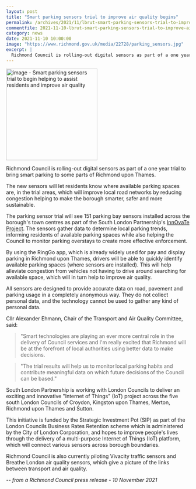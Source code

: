 ```yaml
---
layout: post
title: "Smart parking sensors trial to improve air quality begins"
permalink: /archives/2021/11/lbrut-smart-parking-sensors-trial-to-improve-air-quality-begins.html
commentfile: 2021-11-10-lbrut-smart-parking-sensors-trial-to-improve-air-quality-begins
category: news
date: 2021-11-10 10:00:00
image: "https://www.richmond.gov.uk/media/22728/parking_sensors.jpg"
excerpt: |
  Richmond Council is rolling-out digital sensors as part of a one year trial  to bring smart parking to some parts of Richmond upon Thames.
---
```


<img src="https://www.richmond.gov.uk/media/22728/parking_sensors.jpg" alt="image - Smart parking sensors trial to begin helping to assist residents and 
improve air quality" width="250" class="photo right"  >

Richmond Council is rolling-out digital sensors as part of a one year trial to bring smart parking to some parts of Richmond upon Thames.

The new sensors will let residents know where available parking spaces are, in the trial areas, which will improve local road networks by reducing congestion helping to make the borough smarter, safer and more sustainable.

The parking sensor trial will see 151 parking bay sensors installed across the borough's town centres as part of the South London Partnership's [InnOvaTe Project](https://www.innovateproject.org/). The sensors gather data to determine local parking trends, informing residents of available parking spaces while also helping the Council to monitor parking overstays to create more effective enforcement.

By using the RingGo app, which is already widely used for pay and display parking in Richmond upon Thames, drivers will be able to quickly identify available parking spaces (where sensors are installed). This will help alleviate congestion from vehicles not having to drive around searching for available space, which will in turn help to improve air quality.

All sensors are designed to provide accurate data on road, pavement and parking usage in a completely anonymous way. They do not collect personal data, and the technology cannot be used to gather any kind of personal data.

Cllr Alexander Ehmann, Chair of the Transport and Air Quality Committee, said:

> "Smart technologies are playing an ever more central role in the delivery of Council services and I'm really excited that Richmond will be at the forefront of local authorities using better data to make decisions.

> "The trial results will help us to monitor local parking habits and contribute meaningful data on which future decisions of the Council can be based."

South London Partnership is working with London Councils to deliver an exciting and innovative "Internet of Things" (IoT) project across the five south London Councils of Croydon, Kingston upon Thames, Merton, Richmond upon Thames and Sutton.

This initiative is funded by the Strategic Investment Pot (SIP) as part of the London Councils Business Rates Retention scheme which is administered by the City of London Corporation, and hopes to improve people's lives through the delivery of a multi-purpose Internet of Things (IoT) platform, which will connect various sensors across borough boundaries.

Richmond Council is also currently piloting Vivacity traffic sensors and Breathe London air quality sensors, which give a picture of the links between transport and air quality.

<cite>-- from a Richmond Council press release - 10 November 2021</cite>
